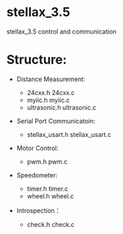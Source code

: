 # stellax_3.5
stellax_3.5 control and communication

# Structure:
- Distance Measurement:
	- 24cxx.h					    24cxx.c
	- myiic.h					    myiic.c
	- ultrasonic.h  	    ultrasonic.c

- Serial Port Communicatoin:
	- stellax_usart.h			stellax_usart.c
	
- Motor Control:
	- pwm.h pwm.c

- Speedometer:
	- timer.h timer.c 
	- wheel.h wheel.c

- Introspection：
	- check.h check.c
